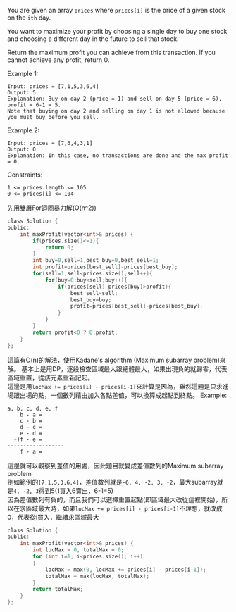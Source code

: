 You are given an array ```prices``` where ```prices[i]``` is the price of a given stock on the ``ith`` day.

You want to maximize your profit by choosing a single day to buy one stock and choosing a different day in the future to sell that stock.

Return the maximum profit you can achieve from this transaction. If you cannot achieve any profit, return 0.

 

Example 1:
```
Input: prices = [7,1,5,3,6,4]
Output: 5
Explanation: Buy on day 2 (price = 1) and sell on day 5 (price = 6), profit = 6-1 = 5.
Note that buying on day 2 and selling on day 1 is not allowed because you must buy before you sell.
```
Example 2:
```
Input: prices = [7,6,4,3,1]
Output: 0
Explanation: In this case, no transactions are done and the max profit = 0.
 ```

Constraints:

```1 <= prices.length <= 105```  
```0 <= prices[i] <= 104```  

先用雙層For迴圈暴力解(O(n^2))
```c
class Solution {
public:
    int maxProfit(vector<int>& prices) {
        if(prices.size()<=1){
            return 0;
        }
        int buy=0,sell=1,best_buy=0,best_sell=1;
        int profit=prices[best_sell]-prices[best_buy];
        for(sell=1;sell<prices.size();sell++){
            for(buy=0;buy<sell;buy++){
                if(prices[sell]-prices[buy]>profit){
                    best_sell=sell;
                    best_buy=buy;
                    profit=prices[best_sell]-prices[best_buy];
                }
            }
        }
        return profit<0 ? 0:profit;
    }
};
```
這篇有O(n)的解法，使用Kadane's algorithm (Maximum subarray problem)來解。
基本上是用DP，逐段檢查區域最大跟總體最大，如果出現負的就歸零，代表區域重置，從該元素重新記起。  
這邊是用```locMax += prices[i] - prices[i-1]```來計算是因為，雖然這題是只求進場跟出場的點，一個數列藉由加入各點差值，可以換算成起點到終點。
Example:
```
a, b, c, d, e, f
    b - a =  
    c - b =  
    d - c =  
    e - d =  
  +)f - e =  
------------------
    f - a =  
```
這邊就可以觀察到差值的用處，因此題目就變成差值數列的Maximum subarray problem   
例如範例的```[7,1,5,3,6,4]```，差值數列就是```-6, 4, -2, 3, -2```，最大subarray就是```4, -2, 3```得到5(1買入6賣出，6-1=5)  
因為差值數列有負的，而且我們可以選擇重置起點(即區域最大改從這裡開始)，所以在求區域最大時，如果```locMax += prices[i] - prices[i-1]```不理想，就改成0，代表從i買入，繼續求區域最大

```c
class Solution {
public:
    int maxProfit(vector<int>& prices) {
        int locMax = 0, totalMax = 0;
        for (int i=1; i<prices.size(); i++)
        {
            locMax = max(0, locMax += prices[i] - prices[i-1]);
            totalMax = max(locMax, totalMax);
        }
        return totalMax;
    }
};
```

